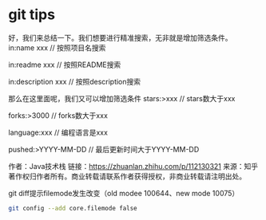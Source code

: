 # git tips

好，我们来总结一下。我们想要进行精准搜索，无非就是增加筛选条件。
in:name xxx // 按照项目名搜索

in:readme xxx // 按照README搜索

in:description xxx // 按照description搜索


那么在这里面呢，我们又可以增加筛选条件
stars:>xxx // stars数大于xxx

forks:>3000 // forks数大于xxx

language:xxx // 编程语言是xxx

pushed:>YYYY-MM-DD // 最后更新时间大于YYYY-MM-DD

作者：Java技术栈
链接：https://zhuanlan.zhihu.com/p/112130321
来源：知乎
著作权归作者所有。商业转载请联系作者获得授权，非商业转载请注明出处。


git diff提示filemode发生改变（old modee 100644、new mode 10075）
```bash
git config --add core.filemode false
```